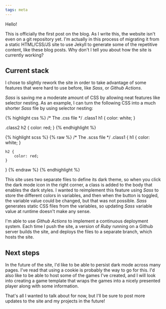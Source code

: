 ```yaml
---
tags: meta
---
```

Hello!

This is officially the first post on the blog. As I write this, the website
isn't even on a git repository yet. I'm actually in this process of 
migrating it from a static HTML/CSS/JS site to use Jekyll to generate
some of the repetitive content, like these blog posts. Why don't I tell
you about how the site is currently working?

## Current stack

I chose to slightly rework the site in order to take advantage of some
features that were hard to use before, like *Sass*, or *Github Actions*.

*Sass* is saving me a moderate amount of CSS by allowing neat features
like selector nesting. As an example, I can turn the following CSS into
a much shorter *Sass* file by using selector nesting:

{% highlight css %}
/* The .css file */
.class1 h1 {
    color: white;
}

.class2 h2 {
    color: red;
}
{% endhighlight %}


{% highlight scss %}
{% raw %}
/* The .scss file */
.class1 {
    h1 {
        color: white;
    }

    h2 {
        color: red;
    }
}
{% endraw %}
{% endhighlight %}


This site uses two separate files to define its dark theme, so when
you click the dark mode icon in the right corner, a class is added to
the body that enables the dark styles. I wanted to reimplement this
feature using *Sass* to store the different colors in variables, and
then when the button is toggled, the variable value could be changed,
but that was not possible. *Sass* generates static CSS files from the 
variables, so updating *Sass* variable value at runtime doesn't make
any sense.

I'm able to use *Github Actions* to implement a continuous deployment
system. Each time I push the site, a version of *Ruby* running on
a Github server builds the site, and deploys the files to a separate
branch, which hosts the site.

## Next steps

In the future of the site, I'd like to be able to persist dark mode
across many pages. I've read that using a cookie is probably the way
to go for this. I'd also like to be able to host some of the games
I've created, and I will look into creating a game template that
wraps the games into a nicely presented player along with some 
information.

That's all I wanted to talk about for now, but I'll be sure to post
more updates to the site and my projects in the future!